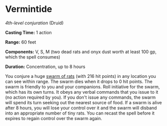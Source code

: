 # Vermintide
*4th-level conjuration* (Druid)

**Casting Time:** 1 action

**Range:** 60 feet

**Components:** V, S, M (two dead rats and onyx dust worth at least 100 gp, which the spell consumes)

**Duration:** Concentration, up to 8 hours

You conjure a huge [swarm of rats](/Creatures/Swarm.md) (with 216 hit points) in any location you can see within range. The swarm dies when it drops to 0 hit points. The swarm is friendly to you and your companions. Roll initiative for the swarm, which has its own turns. It obeys any verbal commands that you issue to it (no action required by you). If you don't issue any commands, the swarm will spend its turn seeking out the nearest source of food. If a swarm is alive after 8 hours, you will lose your control over it and the swarm will disband into an appropriate number of tiny rats. You can recast the spell before it expires to regain control over the swarm again.
